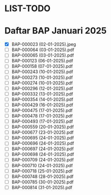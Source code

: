 # LIST-TODO
# Daftar BAP Januari 2025

- [x] BAP-000023 (02-01-2025).jpeg
- [ ] BAP-000064 (03-01-2025).pdf
- [ ] BAP-000065 (03-01-2025).pdf
- [ ] BAP-000123 (06-01-2025).pdf
- [ ] BAP-000158 (07-01-2025).pdf
- [ ] BAP-000243 (10-01-2025).pdf
- [ ] BAP-000273 (10-01-2025).pdf
- [ ] BAP-000274 (10-01-2025).pdf
- [ ] BAP-000296 (12-01-2025).pdf
- [ ] BAP-000332 (13-01-2025).pdf
- [ ] BAP-000354 (14-01-2025).pdf
- [ ] BAP-000429 (16-01-2025).pdf
- [ ] BAP-000475 (17-01-2025).pdf
- [ ] BAP-000478 (17-01-2025).pdf
- [ ] BAP-000493 (17-01-2025).pdf
- [ ] BAP-000559 (20-01-2025).pdf
- [ ] BAP-000677 (23-01-2025).pdf
- [ ] BAP-000695 (24-01-2025).pdf
- [ ] BAP-000696 (24-01-2025).pdf
- [ ] BAP-000697 (24-01-2025).pdf
- [ ] BAP-000698 (24-01-2025).pdf
- [ ] BAP-000709 (24-01-2025).pdf
- [ ] BAP-000710 (24-01-2025).pdf
- [ ] BAP-000718 (25-01-2025).pdf
- [ ] BAP-000748 (28-01-2025).pdf
- [ ] BAP-000785 (30-01-2025).pdf
- [ ] BAP-000814 (31-01-2025).pdf
